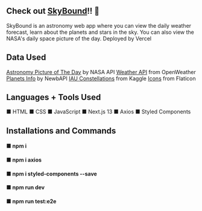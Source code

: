 ## Check out [SkyBound](https://skyboundapp.vercel.app/)!! 💫
SkyBound is an astronomy web app where you can view the daily weather forecast, learn about the planets and stars in the sky. You can also view the NASA's daily space picture of the day.
Deployed by Vercel

## Data Used
[Astronomy Picture of The Day](https://github.com/OpenGenus/nasa-api/tree/master/src) by NASA API
[Weather API](https://openweathermap.org/current) from OpenWeather
[Planets Info](https://rapidapi.com/newbAPIOfficial/api/planets-info-by-newbapi/) by NewbAPI
[IAU Constellations](https://www.kaggle.com/datasets/stpeteishii/iau-designated-constellations?select=constellation.csv) from Kaggle
[Icons](https://www.flaticon.com/) from Flaticon

## Languages + Tools Used
 ■ HTML
 ■ CSS
 ■ JavaScript
 ■ Next.js 13
 ■ Axios
 ■ Styled Components

## Installations and Commands
#### ■ npm i
#### ■ npm i axios
#### ■ npm i styled-components --save
#### ■ npm run dev
#### ■ npm run test:e2e


